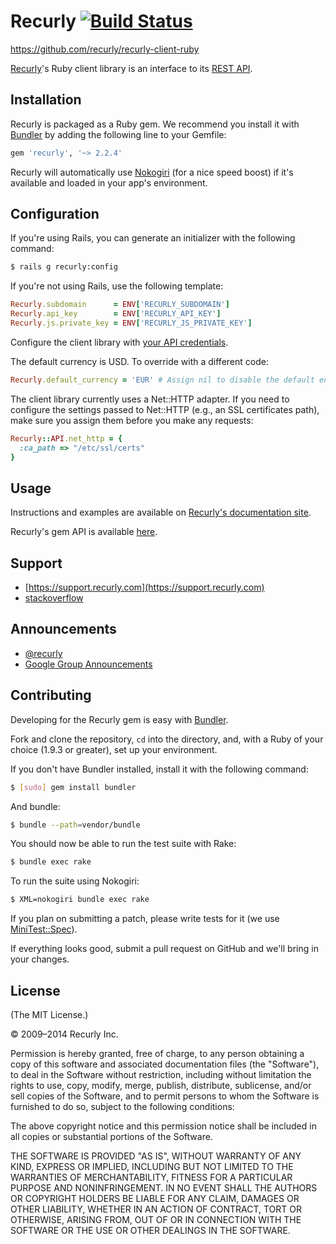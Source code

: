 # Recurly [![Build Status](https://secure.travis-ci.org/recurly/recurly-client-ruby.png)](http://travis-ci.org/recurly/recurly-client-ruby)

<https://github.com/recurly/recurly-client-ruby>

[Recurly](http://recurly.com/)'s Ruby client library is an interface to its
[REST API](http://docs.recurly.com/api/basics).


## Installation

Recurly is packaged as a Ruby gem. We recommend you install it with
[Bundler](http://gembundler.com/) by adding the following line to your Gemfile:

``` ruby
gem 'recurly', '~> 2.2.4'
```

Recurly will automatically use [Nokogiri](http://nokogiri.org/) (for a nice
speed boost) if it's available and loaded in your app's environment.


## Configuration

If you're using Rails, you can generate an initializer with the following
command:

``` bash
$ rails g recurly:config
```

If you're not using Rails, use the following template:

``` ruby
Recurly.subdomain      = ENV['RECURLY_SUBDOMAIN']
Recurly.api_key        = ENV['RECURLY_API_KEY']
Recurly.js.private_key = ENV['RECURLY_JS_PRIVATE_KEY']
```

Configure the client library with
[your API credentials](https://app.recurly.com/go/developer/api_access).

The default currency is USD. To override with a different code:

``` ruby
Recurly.default_currency = 'EUR' # Assign nil to disable the default entirely.
```

The client library currently uses a Net::HTTP adapter. If you need to
configure the settings passed to Net::HTTP (e.g., an SSL certificates path),
make sure you assign them before you make any requests:

``` ruby
Recurly::API.net_http = {
  :ca_path => "/etc/ssl/certs"
}
```


## Usage

Instructions and examples are available on
[Recurly's documentation site](http://docs.recurly.com/api/basics).

Recurly's gem API is available
[here](http://rubydoc.info/gems/recurly/frames/Recurly).

## Support

- [https://support.recurly.com](https://support.recurly.com)
- [stackoverflow](http://stackoverflow.com/questions/tagged/recurly)

## Announcements

- [@recurly](https://twitter.com/recurly)
- [Google Group Announcements](https://groups.google.com/group/recurly-api)

## Contributing

Developing for the Recurly gem is easy with [Bundler](http://gembundler.com/).

Fork and clone the repository, `cd` into the directory, and, with a Ruby of
your choice (1.9.3 or greater), set up your
environment.

If you don't have Bundler installed, install it with the following command:

``` bash
$ [sudo] gem install bundler
```

And bundle:

``` bash
$ bundle --path=vendor/bundle
```

You should now be able to run the test suite with Rake:

``` bash
$ bundle exec rake
```

To run the suite using Nokogiri:

``` bash
$ XML=nokogiri bundle exec rake
```

If you plan on submitting a patch, please write tests for it (we use
[MiniTest::Spec](http://bfts.rubyforge.org/minitest/MiniTest/Expectations.html)).

If everything looks good, submit a pull request on GitHub and we'll bring in
your changes.

## License

(The MIT License.)

© 2009–2014 Recurly Inc.

Permission is hereby granted, free of charge, to any person obtaining a copy
of this software and associated documentation files (the "Software"), to deal
in the Software without restriction, including without limitation the rights
to use, copy, modify, merge, publish, distribute, sublicense, and/or sell
copies of the Software, and to permit persons to whom the Software is
furnished to do so, subject to the following conditions:

The above copyright notice and this permission notice shall be included in all
copies or substantial portions of the Software.

THE SOFTWARE IS PROVIDED "AS IS", WITHOUT WARRANTY OF ANY KIND, EXPRESS OR
IMPLIED, INCLUDING BUT NOT LIMITED TO THE WARRANTIES OF MERCHANTABILITY,
FITNESS FOR A PARTICULAR PURPOSE AND NONINFRINGEMENT. IN NO EVENT SHALL THE
AUTHORS OR COPYRIGHT HOLDERS BE LIABLE FOR ANY CLAIM, DAMAGES OR OTHER
LIABILITY, WHETHER IN AN ACTION OF CONTRACT, TORT OR OTHERWISE, ARISING FROM,
OUT OF OR IN CONNECTION WITH THE SOFTWARE OR THE USE OR OTHER DEALINGS IN THE
SOFTWARE.
